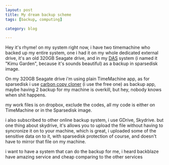 ```yaml
---
layout: post
title: My dream backup scheme
tags: [backup, computing]

category: blog

---
```


Hey it's rhyme!
on my system right now, i have two timemachine who backed up my entire system, one i had it on my whole dedicated external drive, it's an old 320GB Seagate drive, and in my [DAS](http://en.wikipedia.org/wiki/Direct_Attached_Storage) system (i named it "Kimu Garden", because it's sounds beautiful) as a backup in sparsedisk image.

On my 320GB Seagate drive i'm using plain TimeMachine app, as for sparsedisk i use [carbon copy cloner](http://www.bombich.com/) (i use the free one) as backup app, maybe having 2 backup for my machine is overkill, but hey, nobody knows when shit happens.

my work files is on dropbox, exclude the codes, all my code is either on TimeMachine or in the Sparsedisk image.

i also subscribed to other online backup system, i use GDrive, Skydrive. but one thing about skydrive, it's allows you to upload the file without having to syncronize it on to your machine, which is great, i uploaded some of the sensitive data on to it, with sparsedisk protection of course, and doesn't have to mirror that file on my machine.

i want to have a system that can do the backup for me, i heard backblaze have amazing service and cheap comparing to the other services
